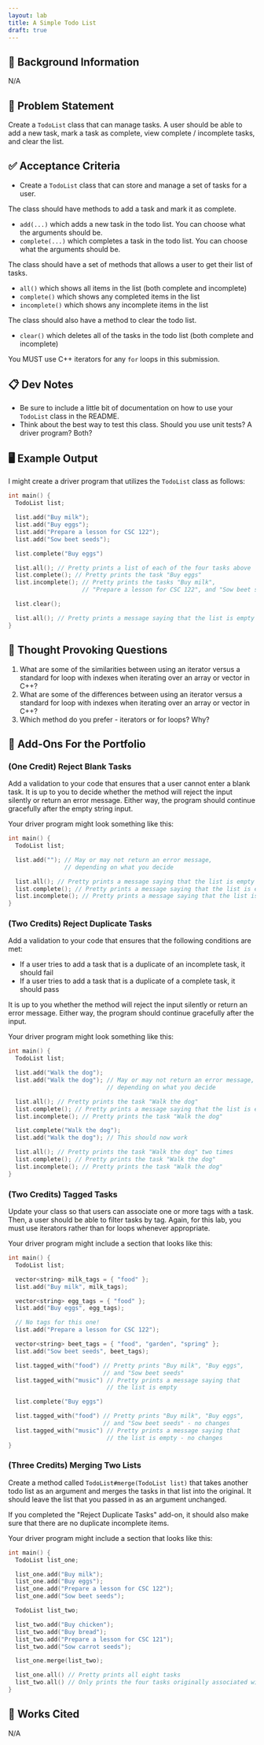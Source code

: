```yaml
---
layout: lab
title: A Simple Todo List
draft: true
---
```


## 🔖 Background Information

N/A

## 🎯 Problem Statement

Create a `TodoList` class that can manage tasks. A user should be able to add a new task, mark a task as complete, view complete / incomplete tasks, and clear the list.

## ✅ Acceptance Criteria

* Create a `TodoList` class that can store and manage a set of tasks for a user.

The class should have methods to add a task and mark it as complete.

* `add(...)` which adds a new task in the todo list. You can choose what the arguments should be.
* `complete(...)` which completes a task in the todo list. You can choose what the arguments should be.

The class should have a set of methods that allows a user to get their list of tasks.

* `all()` which shows all items in the list (both complete and incomplete)
* `complete()` which shows any completed items in the list
* `incomplete()` which shows any incomplete items in the list

The class should also have a method to clear the todo list.

* `clear()` which deletes all of the tasks in the todo list (both complete and incomplete)

You MUST use C++ iterators for any `for` loops in this submission.

## 📋 Dev Notes

* Be sure to include a little bit of documentation on how to use your `TodoList` class in the README.
* Think about the best way to test this class. Should you use unit tests? A driver program? Both?

## 🖥️ Example Output

I might create a driver program that utilizes the `TodoList` class as follows:

```cpp
int main() {
  TodoList list;

  list.add("Buy milk");
  list.add("Buy eggs");
  list.add("Prepare a lesson for CSC 122");
  list.add("Sow beet seeds");

  list.complete("Buy eggs")

  list.all(); // Pretty prints a list of each of the four tasks above
  list.complete(); // Pretty prints the task "Buy eggs"
  list.incomplete(); // Pretty prints the tasks "Buy milk",
                     // "Prepare a lesson for CSC 122", and "Sow beet seeds"

  list.clear();

  list.all(); // Pretty prints a message saying that the list is empty
}
```

## 📝 Thought Provoking Questions

1. What are some of the similarities between using an iterator versus a standard for loop with indexes when iterating over an array or vector in C++?
2. What are some of the differences between using an iterator versus a standard for loop with indexes when iterating over an array or vector in C++?
3. Which method do you prefer - iterators or for loops? Why?

## 💼 Add-Ons For the Portfolio

### (One Credit) Reject Blank Tasks

Add a validation to your code that ensures that a user cannot enter a blank task. It is up to you to decide whether the method will reject the input silently or return an error message. Either way, the program should continue gracefully after the empty string input.

Your driver program might look something like this:

```cpp
int main() {
  TodoList list;

  list.add(""); // May or may not return an error message,
                // depending on what you decide

  list.all(); // Pretty prints a message saying that the list is empty
  list.complete(); // Pretty prints a message saying that the list is empty
  list.incomplete(); // Pretty prints a message saying that the list is empty
}
```

### (Two Credits) Reject Duplicate Tasks

Add a validation to your code that ensures that the following conditions are met:

* If a user tries to add a task that is a duplicate of an incomplete task, it should fail
* If a user tries to add a task that is a duplicate of a complete task, it should pass

It is up to you whether the method will reject the input silently or return an error message. Either way, the program should continue gracefully after the input.

Your driver program might look something like this:

```cpp
int main() {
  TodoList list;

  list.add("Walk the dog");
  list.add("Walk the dog"); // May or may not return an error message,
                            // depending on what you decide

  list.all(); // Pretty prints the task "Walk the dog"
  list.complete(); // Pretty prints a message saying that the list is empty
  list.incomplete(); // Pretty prints the task "Walk the dog"

  list.complete("Walk the dog");
  list.add("Walk the dog"); // This should now work

  list.all(); // Pretty prints the task "Walk the dog" two times
  list.complete(); // Pretty prints the task "Walk the dog"
  list.incomplete(); // Pretty prints the task "Walk the dog"
}
```

### (Two Credits) Tagged Tasks

Update your class so that users can associate one or more tags with a task. Then, a user should be able to filter tasks by tag. Again, for this lab, you must use iterators rather than for loops whenever appropriate.

Your driver program might include a section that looks like this:

```cpp
int main() {
  TodoList list;

  vector<string> milk_tags = { "food" };
  list.add("Buy milk", milk_tags);

  vector<string> egg_tags = { "food" };
  list.add("Buy eggs", egg_tags);

  // No tags for this one!
  list.add("Prepare a lesson for CSC 122");

  vector<string> beet_tags = { "food", "garden", "spring" };
  list.add("Sow beet seeds", beet_tags);

  list.tagged_with("food") // Pretty prints "Buy milk", "Buy eggs",
                           // and "Sow beet seeds"
  list.tagged_with("music") // Pretty prints a message saying that
                            // the list is empty

  list.complete("Buy eggs")

  list.tagged_with("food") // Pretty prints "Buy milk", "Buy eggs",
                           // and "Sow beet seeds" - no changes
  list.tagged_with("music") // Pretty prints a message saying that
                            // the list is empty - no changes
}
```

### (Three Credits) Merging Two Lists

Create a method called `TodoList#merge(TodoList list)` that takes another todo list as an argument and merges the tasks in that list into the original. It should leave the list that you passed in as an argument unchanged.

If you completed the "Reject Duplicate Tasks" add-on, it should also make sure that there are no duplicate incomplete items.

Your driver program might include a section that looks like this:

```cpp
int main() {
  TodoList list_one;

  list_one.add("Buy milk");
  list_one.add("Buy eggs");
  list_one.add("Prepare a lesson for CSC 122");
  list_one.add("Sow beet seeds");

  TodoList list_two;

  list_two.add("Buy chicken");
  list_two.add("Buy bread");
  list_two.add("Prepare a lesson for CSC 121");
  list_two.add("Sow carrot seeds");

  list_one.merge(list_two);

  list_one.all() // Pretty prints all eight tasks
  list_two.all() // Only prints the four tasks originally associated with list_two
}
```

## 📘 Works Cited

N/A

